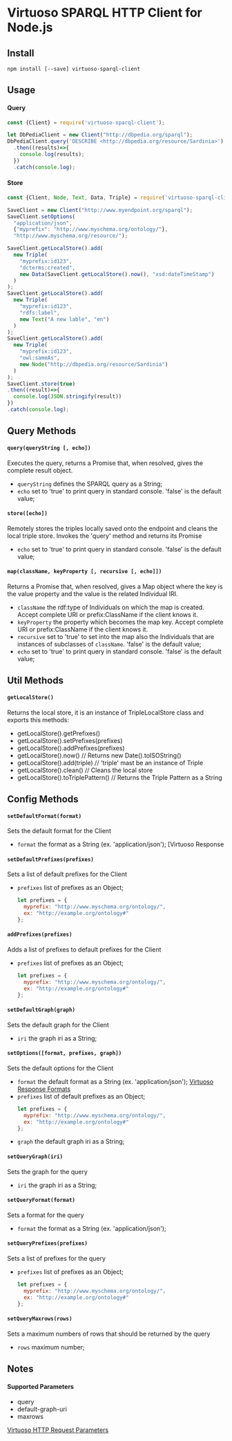 Virtuoso SPARQL HTTP Client for Node.js
=============================================

## Install
```
npm install [--save] virtuoso-sparql-client
```

## Usage

#### Query
```js
const {Client} = require('virtuoso-sparql-client');

let DbPediaClient = new Client("http://dbpedia.org/sparql");
DbPediaClient.query('DESCRIBE <http://dbpedia.org/resource/Sardinia>')
  .then((results)=>{
    console.log(results);
  })
  .catch(console.log);
```

#### Store
```js
const {Client, Node, Text, Data, Triple} = require('virtuoso-sparql-client');

SaveClient = new Client("http://www.myendpoint.org/sparql");
SaveClient.setOptions(
  "application/json",
  {"myprefix": "http://www.myschema.org/ontology/"},
  "http://www.myschema.org/resource/");

SaveClient.getLocalStore().add(
  new Triple(
    "myprefix:id123",
    "dcterms:created",
    new Data(SaveClient.getLocalStore().now(), "xsd:dateTimeStamp")
  )
);
SaveClient.getLocalStore().add(
  new Triple(
    "myprefix:id123",
    "rdfs:label",
    new Text("A new lable", "en")
  )
);
SaveClient.getLocalStore().add(
  new Triple(
    "myprefix:id123",
    "owl:sameAs",
    new Node("http://dbpedia.org/resource/Sardinia")
  )
);
SaveClient.store(true)
.then((result)=>{
  console.log(JSON.stringify(result))
})
.catch(console.log);
```

## Query Methods

#### `query(queryString [, echo])`
Executes the query, returns a Promise that, when resolved, gives the complete result object.
 - `queryString` defines the SPARQL query as a String;
 - `echo` set to 'true' to print query in standard console. 'false' is the default value;

#### `store([echo])`
Remotely stores the triples locally saved onto the endpoint and cleans the local triple store.
Invokes the 'query' method and returns its Promise
 - `echo` set to 'true' to print query in standard console. 'false' is the default value;

#### `map(className, keyProperty [, recursive [, echo]])`
Returns a Promise that, when resolved, gives a Map object where the key is the value property and the value is the related Individual IRI.
 - `className` the rdf:type of Individuals on which the map is created. Accept complete URI or prefix:ClassName if the client knows it.
 - `keyProperty` the property which becomes the map key. Accept complete URI or prefix:ClassName if the client knows it.
 - `recursive` set to 'true' to set into the map also the Individuals that are instances of subclasses of `className`. 'false' is the default value;
 - `echo` set to 'true' to print query in standard console. 'false' is the default value;


## Util Methods
#### `getLocalStore()`
Returns the local store, it is an instance of TripleLocalStore class and exports this methods:
 - getLocalStore().getPrefixes()
 - getLocalStore().setPrefixes(prefixes)
 - getLocalStore().addPrefixes(prefixes)
 - getLocalStore().now()                  // Returns new Date().toISOString()
 - getLocalStore().add(triple)            // 'triple' mast be an instance of Triple
 - getLocalStore().clean()                // Cleans the local store
 - getLocalStore().toTriplePattern()      // Returns the Triple Pattern as a String

## Config Methods

#### `setDefaultFormat(format)`
Sets the default format for the Client
 - `format` the format as a String (ex. 'application/json'); [Virtuoso Response

#### `setDefaultPrefixes(prefixes)`
Sets a list of default prefixes for the Client
 - `prefixes` list of prefixes as an Object;
    ```js
    let prefixes = {
      myprefix: "http://www.myschema.org/ontology/",
      ex: "http://example.org/ontology#"
    };
    ```

#### `addPrefixes(prefixes)`
Adds a list of prefixes to default prefixes for the Client
 - `prefixes` list of prefixes as an Object;
    ```js
    let prefixes = {
      myprefix: "http://www.myschema.org/ontology/",
      ex: "http://example.org/ontology#"
    };
    ```

#### `setDefaultGraph(graph)`
Sets the default graph for the Client
 - `iri` the graph iri as a String;

#### `setOptions([format, prefixes, graph])`
Sets the default options for the Client
 - `format` the default format as a String (ex. 'application/json'); [Virtuoso Response Formats](https://virtuoso.openlinksw.com/dataspace/doc/dav/wiki/Main/VOSSparqlProtocol#SPARQL%20Protocol%20Server%20Response%20Formats)
 - `prefixes` list of default prefixes as an Object;
    ```js
    let prefixes = {
      myprefix: "http://www.myschema.org/ontology/",
      ex: "http://example.org/ontology#"
    };
   ```
 - `graph` the default graph iri as a String;

#### `setQueryGraph(iri)`
Sets the graph for the query
 - `iri` the graph iri as a String;

#### `setQueryFormat(format)`
Sets a format for the query
 - `format` the format as a String (ex. 'application/json');

#### `setQueryPrefixes(prefixes)`
Sets a list of prefixes for the query
 - `prefixes` list of prefixes as an Object;
    ```js
    let prefixes = {
      myprefix: "http://www.myschema.org/ontology/",
      ex: "http://example.org/ontology#"
    };
    ```

#### `setQueryMaxrows(rows)`
Sets a maximum numbers of rows that should be returned by the query
 - `rows` maximum number;

## Notes
#### Supported Parameters
* query
* default-graph-uri
* maxrows

[Virtuoso HTTP Request Parameters](https://virtuoso.openlinksw.com/dataspace/doc/dav/wiki/Main/VOSSparqlProtocol#HTTP%20Request%20Parameters)
